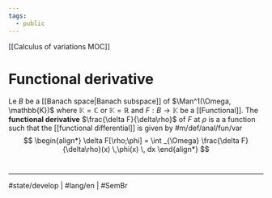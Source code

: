 ```yaml
---
tags:
  - public
---
```

[[Calculus of variations MOC]]
# Functional derivative

Le $B$ be a [[Banach space|Banach subspace]] of $\Man^1(\Omega, \mathbb{K})$ where $\mathbb{K} = \mathbb{C}$ or $\mathbb{K} = \mathbb{R}$
and $F : B \to \mathbb{K}$ be a [[Functional]].
The **functional derivative** $\frac{\delta F}{\delta\rho}$ of $F$ at $\rho$ is a a function such that the [[functional differential]] is given by #m/def/anal/fun/var 
$$
\begin{align*}
\delta F[\rho;\phi] = \int _{\Omega} \frac{\delta F}{\delta\rho}(x) \,\phi(x) \, dx 
\end{align*}
$$


#
---
#state/develop | #lang/en | #SemBr
